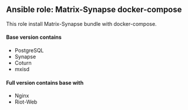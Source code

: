 
## Ansible role: Matrix-Synapse docker-compose

This role install Matrix-Synapse bundle with docker-compose.


#### Base version contains 
- PostgreSQL
- Synapse
- Coturn
- mxisd

#### Full version contains base with
- Nginx
- Riot-Web


